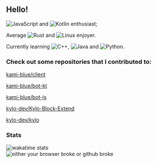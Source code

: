 ## Hello!

![JavaScript](https://img.shields.io/badge/-JavaScript-%23f1e05a) and ![Kotlin](https://img.shields.io/badge/-Kotlin-%23F18E33) enthusiast;

Average ![Rust](https://img.shields.io/badge/-Rust-%23dea584) and ![Linux](https://img.shields.io/badge/-Linux-%230a0a0a) enjoyer.

Currently learning ![C++](https://img.shields.io/badge/-C++-%23f34b7d), ![Java](https://img.shields.io/badge/-Java-%23b07219) and ![Python](https://img.shields.io/badge/-Python-%233572A5).

### Check out some repositories that I contributed to:
[kami-blue/client](https://github.com/kami-blue/client/)

[kami-blue/bot-kt](https://github.com/kami-blue/bot-kt/)

[kami-blue/bot-js](https://github.com/kami-blue/bot-js)

[kylo-dev/Kylo-Block-Extend](https://github.com/kylo-dev/Kylo-Block-Extend)

[kylo-dev/kylo](https://github.com/kylo-dev/kylo)

### Stats
![wakatime stats](https://github-readme-stats.vercel.app/api/wakatime?username=sourTaste000)  
![either your browser broke or github broke](https://github-readme-stats.vercel.app/api?username=sourTaste000&theme=vue&count_private=true&include_all_commits=true)
